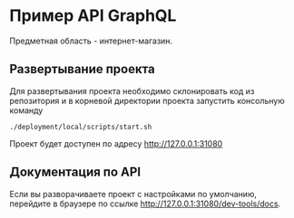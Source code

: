 # Пример API GraphQL

Предметная область - интернет-магазин.

## Развертывание проекта

Для развертывания проекта необходимо склонировать код из репозитория 
и в корневой директории проекта запустить консольную команду 
```shell script
./deployment/local/scripts/start.sh
```
Проект будет доступен по адресу <http://127.0.0.1:31080>

## Документация по API

Если вы разворачиваете проект с настройками по умолчанию, 
перейдите в браузере по ссылке <http://127.0.0.1:31080/dev-tools/docs>.
